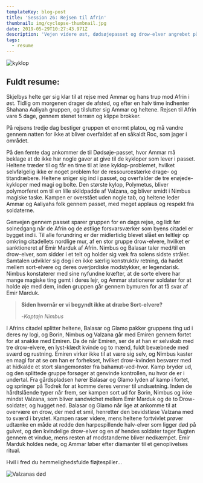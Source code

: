 ```yaml
---
templateKey: blog-post
title: 'Session 26: Rejsen til Afrin'
thumbnail: img/cyclopse-thumbnail.jpg
date: 2019-05-29T10:27:43.971Z
description: 'Vejen videre øst, dødsøjepasset og drow-elver angrebet på Afrin.'
tags:
  - resume
---
```

![kyklop](/img/cyclops.jpg)

## Fuldt resume:

Skjelbys helte gør sig klar til at rejse med Ammar og hans trup mod Afrin i øst. Tidlig om morgenen drager de afsted, og efter en halv time indhenter Shahana Aaliyah gruppen, og tilslutter sig Ammar og heltene. Rejsen til Afrin vare 5 dage, gennem stenet terræn og klippe brokker.

På rejsens tredje dag bestiger gruppen et enormt platou, og må vandre gennem natten for ikke at bliver overfaldet af en såkaldt Roc, som jager i området.

På den femte dag ankommer de til Dødsøje-passet, hvor Ammar må beklage at de ikke har nogle gaver at give til de kykloper som lever i passet. Heltene træder til og får en time til at løse kyklop-problemet, hvilket selvfølgelig ikke er noget problem for de ressourcestærke drage- og titandræbere. Heltene sniger sig ind i passet, og overfalder de tre enøjede-kykloper med magi og bolte. Den største kylop, Polymetus, bliver polymorferet om til en lille skildpadde af Valzana, og bliver smidt i Nimbus magiske taske. Kampen er overstået uden nogle tab, og heltene leder Ammar og Aaliyahs folk gennem passet, med meget applaus og respekt fra soldaterne.

Genvejen gennem passet sparer gruppen for en dags rejse, og lidt før solnedgang når de Afrin og de østlige forsvarsværker som byens citadel er bygget ind i. Til alle forundring er der midlertidig blevet slået en teltlejr op omkring citadellets nordlige mur, af en stor gruppe drow-elvere, hvilket er sanktioneret af Emir Marduk af Afrin. Nimbus og Balasar taler med/til en drow-elver, som sidder i et telt og holder sig væk fra solens sidste stråler. Samtalen udvikler sig dog i en ikke særlig konstruktiv retning, da hadet mellem sort-elvere og deres overjordiske modstykker, er legendarisk. Nimbus konstaterer med sine nyfundne kræfter, at de sorte elvere har mange magiske ting gemt i deres lejr, og Ammar stationerer soldater for at holde øje med dem, inden gruppen går gennem bymuren for at få svar af Emir Marduk.

> **Siden hvornår er vi begyndt ikke at dræbe Sort-elvere?**
>
> \-_Kaptajn Nimbus_

I Afrins citadel splitter heltene, Balasar og Glamo pakker gruppens ting ud i deres ny logi, og Borin, Nimbus og Valzana går med Emiren gennem fortet for at snakke med Emiren. Da de når Emiren, ser de at han er selvskab med tre drow-elvere, en lyst-klædt kvinde og to mænd, fuldt bevæbnede med sværd og rustning. Emiren virker ikke til at være sig selv, og Nimbus kaster en magi for at se om han er forhekset, hvilket drow-kvinden besvarer med at hidkalde et  stort slangemonster fra bahamut-ved-hvor. Kamp bryder ud, og den splittede gruppe forsøger at genvinde kontrollen, nu hvor de er i undertal. Fra gårdspladsen hører Balasar og Glamo lyden af kamp i fortet, og springer på Todrek for at komme deres venner til undsætning. Inden de hårdtslående typer når frem, ser kampen sort ud for Borin, Nimbus og ikke mindst Valzana, som bliver sandwichet mellem Emir Marduk og de to Drow-soldater, og hugget ned. Balasar og Glamo når lige at ankomme til at overvære en drow, der med et smil, henretter den bevidstløse Valzana med to sværd i brystet. Kampen raser videre, mens heltene fortvivlet prøver udtænke en måde at redde den harpespillende halv-elver som ligger død på gulvet, og den kvindelige drow-elver og en af hendes soldater tager flugten gennem et vindue, mens resten af modstanderne bliver nedkæmpet. Emir Marduk holdes nede, og Ammar løber efter diamanter til et genoplivelses ritual.

Hvil i fred du hemmelighedsfulde fløjtespiller...

![Valzanas død](/img/valzana-death.jpg)
